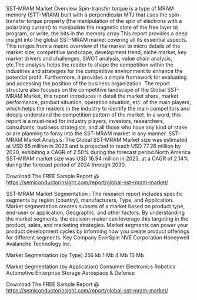 SST-MRAM Market Overview
Spin-transfer torque is a type of MRAM memory (STT-MRAM) built with a perpendicular MTJ that uses the spin-transfer torque property (the manipulation of the spin of electrons with a polarizing current) to manipulate the magnetic state of the free layer to program, or write, the bits in the memory array.This report provides a deep insight into the global SST-MRAM market covering all its essential aspects. This ranges from a macro overview of the market to micro details of the market size, competitive landscape, development trend, niche market, key market drivers and challenges, SWOT analysis, value chain analysis, etc.The analysis helps the reader to shape the competition within the industries and strategies for the competitive environment to enhance the potential profit. Furthermore, it provides a simple framework for evaluating and accessing the position of the business organization. The report structure also focuses on the competitive landscape of the Global SST-MRAM Market, this report introduces in detail the market share, market performance, product situation, operation situation, etc. of the main players, which helps the readers in the industry to identify the main competitors and deeply understand the competition pattern of the market. In a word, this report is a must-read for industry players, investors, researchers, consultants, business strategists, and all those who have any kind of stake or are planning to foray into the SST-MRAM market in any manner.
SST-MRAM Market Analysis:
The Global SST-MRAM Market size was estimated at USD 65 million in 2023 and is projected to reach USD 77.26 million by 2030, exhibiting a CAGR of 2.50% during the forecast period.North America SST-MRAM market size was USD 16.94 million in 2023, at a CAGR of 2.14% during the forecast period of 2024 through 2030.

Download The FREE Sample Report @ https://semiconductorinsight.com/report/global-sst-mram-market/

SST-MRAM Market Segmentation :
The research report includes specific segments by region (country), manufacturers, Type, and Application. Market segmentation creates subsets of a market based on product type, end-user or application, Geographic, and other factors. By understanding the market segments, the decision-maker can leverage this targeting in the product, sales, and marketing strategies. Market segments can power your product development cycles by informing how you create product offerings for different segments. Key Company
EverSpin
NVE Corporation
Honeywell
Avalanche Technology Inc.

Market Segmentation (by Type)
256 kb
1 Mb
4 Mb
16 Mb

Market Segmentation (by Application)
Consumer Electronics
Robotics
Automotive
Enterprise Storage
Aerospace & Defense

Download The FREE Sample Report @ https://semiconductorinsight.com/report/global-sst-mram-market/
